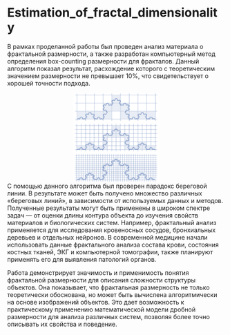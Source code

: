 # Estimation_of_fractal_dimensionality

В рамках проделанной работы был проведен анализ материала о фрактальной размерности, а также разработан компьютерный метод определения box-counting размерности для фракталов. Данный алгоритм показал результат, расхождение которого с теоретическим значением размерности не превышает 10%, что свидетельствует о хорошей точности подхода.

<div>
  <img style="display: block; margin: 0 auto; width: 200px;" src="paint.png">
</div>
С помощью данного алгоритма был проверен парадокс береговой линии. В результате может быть получено множество различных «береговых линий», в зависимости от используемых данных и методов.
Полученные результаты могут быть применены в широком спектре задач — от оценки длины контура объекта до изучения свойств материалов и биологических систем. Например, фрактальный анализ применяется для исследования кровеносных сосудов, бронхиальных деревьев и отдельных нейронов. В современной медицине начали использовать данные фрактального анализа состава крови, состояния костных тканей, ЭКГ и компьютерной томографии, также планируют применять его для выявления патологий органов.

Работа демонстрирует значимость и применимость понятия фрактальной размерности для описания сложности структуры объектов. Она показывает, что фрактальная размерность не только теоретически обоснована, но может быть вычислена алгоритмически на основе изображений объектов. Это дает возможность к практическому применению математической модели дробной размерности для анализа различных систем, позволяя более точно описывать их свойства и поведение.
